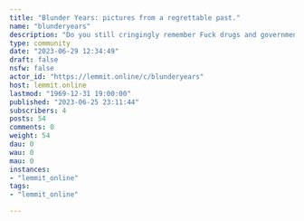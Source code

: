 ```yaml
---
title: "Blunder Years: pictures from a regrettable past." 
name: "blunderyears"
description: "Do you still cringingly remember Fuck drugs and government, the hardcore hit of your 15 year self? Have you just found your old myspace..."
type: community
date: "2023-06-29 12:34:49"
draft: false
nsfw: false
actor_id: "https://lemmit.online/c/blunderyears"
host: lemmit.online
lastmod: "1969-12-31 19:00:00"
published: "2023-06-25 23:11:44"
subscribers: 4
posts: 54
comments: 0
weight: 54
dau: 0
wau: 0
mau: 0
instances:
- "lemmit_online"
tags: 
- "lemmit_online"

---
```

